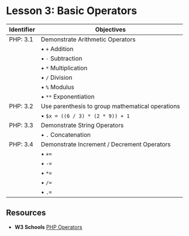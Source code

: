 # Lesson 3: Basic Operators

Identifier   | Objectives
-------------|------------
PHP: 3.1     | Demonstrate Arithmetic Operators
             | &bull; `+` Addition
             | &bull; `-` Subtraction
             | &bull; `*` Multiplication
             | &bull; `/` Division
             | &bull; `%` Modulus
             | &bull; `**` Exponentiation
PHP: 3.2     | Use parenthesis to group mathematical operations
             | &bull; `$x = ((6 / 3) * (2 * 9)) + 1`
PHP: 3.3     | Demonstrate String Operators
             | &bull; `.` Concatenation
PHP: 3.4     | Demonstrate Increment / Decrement Operators
             | &bull; `+=`
             | &bull; `-=`
             | &bull; `*=`
             | &bull; `/=`
             | &bull; `.=`

## Resources
- __W3 Schools__ [PHP Operators](http://www.w3schools.com/php/php_operators.asp)